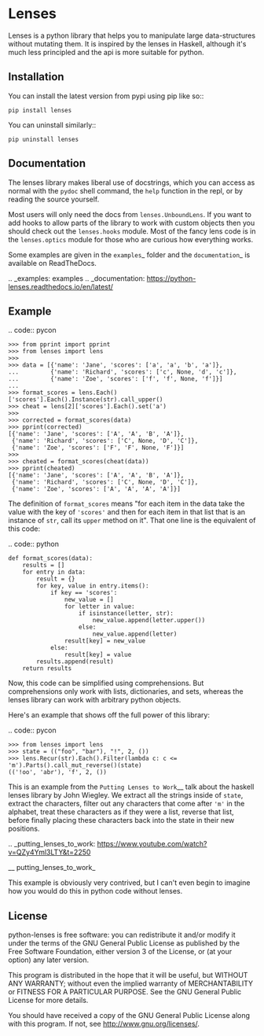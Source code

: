
Lenses
======

Lenses is a python library that helps you to manipulate large
data-structures without mutating them. It is inspired by the lenses in
Haskell, although it's much less principled and the api is more suitable
for python.


Installation
------------

You can install the latest version from pypi using pip like so::

    pip install lenses

You can uninstall similarly::

    pip uninstall lenses


Documentation
-------------

The lenses library makes liberal use of docstrings, which you can access
as normal with the ``pydoc`` shell command, the ``help`` function in
the repl, or by reading the source yourself.

Most users will only need the docs from ``lenses.UnboundLens``. If you
want to add hooks to allow parts of the library to work with custom
objects then you should check out the ``lenses.hooks`` module. Most of
the fancy lens code is in the ``lenses.optics`` module for those who
are curious how everything works.

Some examples are given in the `examples`_ folder and the `documentation`_
is available on ReadTheDocs.

.. _examples: examples
.. _documentation: https://python-lenses.readthedocs.io/en/latest/


Example
-------

.. code:: pycon

    >>> from pprint import pprint
    >>> from lenses import lens
    >>>
    >>> data = [{'name': 'Jane', 'scores': ['a', 'a', 'b', 'a']},
    ...         {'name': 'Richard', 'scores': ['c', None, 'd', 'c']},
    ...         {'name': 'Zoe', 'scores': ['f', 'f', None, 'f']}]
    ... 
    >>> format_scores = lens.Each()['scores'].Each().Instance(str).call_upper()
    >>> cheat = lens[2]['scores'].Each().set('a')
    >>>
    >>> corrected = format_scores(data)
    >>> pprint(corrected)
    [{'name': 'Jane', 'scores': ['A', 'A', 'B', 'A']},
     {'name': 'Richard', 'scores': ['C', None, 'D', 'C']},
     {'name': 'Zoe', 'scores': ['F', 'F', None, 'F']}]
    >>>
    >>> cheated = format_scores(cheat(data))
    >>> pprint(cheated)
    [{'name': 'Jane', 'scores': ['A', 'A', 'B', 'A']},
     {'name': 'Richard', 'scores': ['C', None, 'D', 'C']},
     {'name': 'Zoe', 'scores': ['A', 'A', 'A', 'A']}]


The definition of ``format_scores`` means "for each item in the data take
the value with the key of ``'scores'`` and then for each item in that list
that is an instance of ``str``, call its ``upper`` method on it". That one
line is the equivalent of this code:

.. code:: python

    def format_scores(data):
        results = []
        for entry in data:
            result = {}
            for key, value in entry.items():
                if key == 'scores':
                    new_value = []
                    for letter in value:
                        if isinstance(letter, str):
                            new_value.append(letter.upper())
                        else:
                            new_value.append(letter)
                    result[key] = new_value
                else:
                    result[key] = value
            results.append(result)
        return results

Now, this code can be simplified using comprehensions. But comprehensions
only work with lists, dictionaries, and sets, whereas the lenses library
can work with arbitrary python objects.

Here's an example that shows off the full power of this library:

.. code:: pycon

    >>> from lenses import lens
    >>> state = (("foo", "bar"), "!", 2, ())
    >>> lens.Recur(str).Each().Filter(lambda c: c <= 'm').Parts().call_mut_reverse()(state)
    (('!oo', 'abr'), 'f', 2, ())

This is an example from the `Putting Lenses to Work`__ talk about the
haskell lenses library by John Wiegley. We extract all the strings inside
of ``state``, extract the characters, filter out any characters that
come after ``'m'`` in the alphabet, treat these characters as if they
were a list, reverse that list, before finally placing these characters
back into the state in their new positions.

.. _putting_lenses_to_work: https://www.youtube.com/watch?v=QZy4Yml3LTY&t=2250

__ putting_lenses_to_work_

This example is obviously very contrived, but I can't even begin to
imagine how you would do this in python code without lenses.


License
-------

python-lenses is free software: you can redistribute it and/or modify it
under the terms of the GNU General Public License as published by the
Free Software Foundation, either version 3 of the License, or (at your
option) any later version.

This program is distributed in the hope that it will be useful, but
WITHOUT ANY WARRANTY; without even the implied warranty of
MERCHANTABILITY or FITNESS FOR A PARTICULAR PURPOSE. See the GNU General
Public License for more details.

You should have received a copy of the GNU General Public License along
with this program. If not, see http://www.gnu.org/licenses/.
